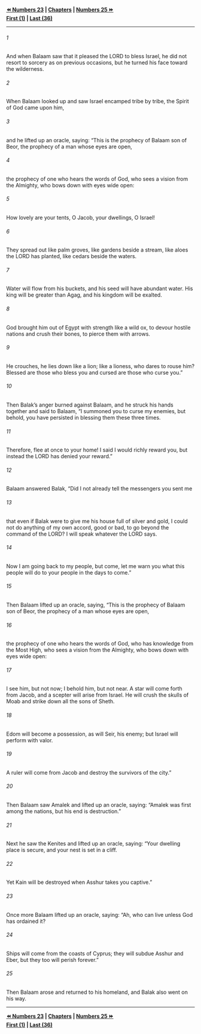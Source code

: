   
**[⏪ Numbers 23](./Numbers%2023.md) | [Chapters](./_index.md) | [Numbers 25 ⏩](./Numbers%2025.md)**  
**[First (1)](./Numbers%201.md) | [Last (36)](./Numbers%2036.md)**  
  
---  
  
###### 1  
And when Balaam saw that it pleased the LORD to bless Israel, he did not resort to sorcery as on previous occasions, but he turned his face toward the wilderness.  
  
###### 2  
When Balaam looked up and saw Israel encamped tribe by tribe, the Spirit of God came upon him,  
  
###### 3  
and he lifted up an oracle, saying: “This is the prophecy of Balaam son of Beor, the prophecy of a man whose eyes are open,  
  
###### 4  
the prophecy of one who hears the words of God, who sees a vision from the Almighty, who bows down with eyes wide open:  
  
###### 5  
How lovely are your tents, O Jacob, your dwellings, O Israel!  
  
###### 6  
They spread out like palm groves, like gardens beside a stream, like aloes the LORD has planted, like cedars beside the waters.  
  
###### 7  
Water will flow from his buckets, and his seed will have abundant water. His king will be greater than Agag, and his kingdom will be exalted.  
  
###### 8  
God brought him out of Egypt with strength like a wild ox, to devour hostile nations and crush their bones, to pierce them with arrows.  
  
###### 9  
He crouches, he lies down like a lion; like a lioness, who dares to rouse him? Blessed are those who bless you and cursed are those who curse you.”  
  
###### 10  
Then Balak’s anger burned against Balaam, and he struck his hands together and said to Balaam, “I summoned you to curse my enemies, but behold, you have persisted in blessing them these three times.  
  
###### 11  
Therefore, flee at once to your home! I said I would richly reward you, but instead the LORD has denied your reward.”  
  
###### 12  
Balaam answered Balak, “Did I not already tell the messengers you sent me  
  
###### 13  
that even if Balak were to give me his house full of silver and gold, I could not do anything of my own accord, good or bad, to go beyond the command of the LORD? I will speak whatever the LORD says.  
  
###### 14  
Now I am going back to my people, but come, let me warn you what this people will do to your people in the days to come.”  
  
###### 15  
Then Balaam lifted up an oracle, saying, “This is the prophecy of Balaam son of Beor, the prophecy of a man whose eyes are open,  
  
###### 16  
the prophecy of one who hears the words of God, who has knowledge from the Most High, who sees a vision from the Almighty, who bows down with eyes wide open:  
  
###### 17  
I see him, but not now; I behold him, but not near. A star will come forth from Jacob, and a scepter will arise from Israel. He will crush the skulls of Moab and strike down all the sons of Sheth.  
  
###### 18  
Edom will become a possession, as will Seir, his enemy; but Israel will perform with valor.  
  
###### 19  
A ruler will come from Jacob and destroy the survivors of the city.”  
  
###### 20  
Then Balaam saw Amalek and lifted up an oracle, saying: “Amalek was first among the nations, but his end is destruction.”  
  
###### 21  
Next he saw the Kenites and lifted up an oracle, saying: “Your dwelling place is secure, and your nest is set in a cliff.  
  
###### 22  
Yet Kain will be destroyed when Asshur takes you captive.”  
  
###### 23  
Once more Balaam lifted up an oracle, saying: “Ah, who can live unless God has ordained it?  
  
###### 24  
Ships will come from the coasts of Cyprus; they will subdue Asshur and Eber, but they too will perish forever.”  
  
###### 25  
Then Balaam arose and returned to his homeland, and Balak also went on his way.  
  
  
---  
  
**[⏪ Numbers 23](./Numbers%2023.md) | [Chapters](./_index.md) | [Numbers 25 ⏩](./Numbers%2025.md)**  
**[First (1)](./Numbers%201.md) | [Last (36)](./Numbers%2036.md)**  
  
